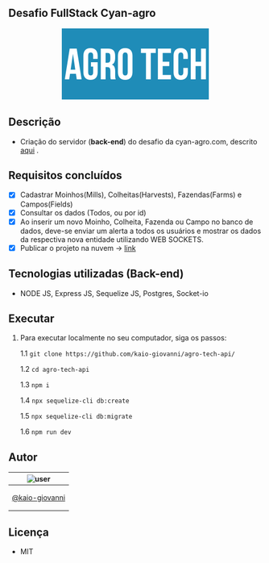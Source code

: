 ## Desafio FullStack Cyan-agro
<p align="center">
          <img src="public/assets/logo.jpeg" >
</p>

## Descrição
- Criação do servidor (__back-end__) do desafio da cyan-agro.com, descrito [aqui](https://bitbucket.org/modclima/challenge/src/master/) .

## Requisitos concluídos
- [x] Cadastrar Moinhos(Mills), Colheitas(Harvests), Fazendas(Farms) e Campos(Fields)
- [x] Consultar os dados (Todos, ou por id)
- [x] Ao inserir um novo Moinho, Colheita, Fazenda ou Campo no banco de dados, deve-se enviar um alerta a todos os usuários e mostrar os dados da respectiva nova entidade utilizando WEB SOCKETS.
- [x] Publicar o projeto na nuvem -> [link](https://agrotechchallenge.herokuapp.com)

## Tecnologias utilizadas (__Back-end__)
- NODE JS, Express JS, Sequelize JS, Postgres, Socket-io

## Executar
1. Para executar localmente no seu computador, siga os passos:

    1.1 `git clone https://github.com/kaio-giovanni/agro-tech-api/`

    1.2 `cd agro-tech-api`

    1.3 `npm i`

    1.4 `npx sequelize-cli db:create`

    1.5 `npx sequelize-cli db:migrate`

    1.6 `npm run dev`


## Autor

| ![user](https://avatars1.githubusercontent.com/u/64810260?v=4&s=150) |
| ----------------------------- |
| <p align="center"> <a href="https://github.com/kaio-giovanni"> @kaio-giovanni </a> </p>|

## Licença
- MIT
